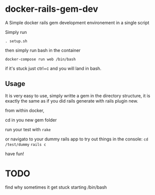 # docker-rails-gem-dev

A Simple docker rails gem development environement in a single script

Simply run

```
. setup.sh
```

then simply run bash in the container

```
docker-compose run web /bin/bash
```

if it's stuck just ctrl+c and you will land in bash. 

## Usage

It is very easy to use, simply writte a gem in the directory structure, it is exactly the same as if you did rails generate with rails plugin new.

from within docker,

cd in you new gem folder

run your test with ```rake```

or navigato to your dummy rails app to try out things in the console:
```cd /test/dummy```
```rails c```

have fun!

# TODO
find why sometimes it get stuck starting /bin/bash
